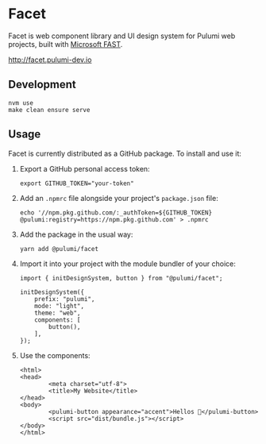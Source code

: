 # Facet

Facet is web component library and UI design system for Pulumi web projects, built with [Microsoft FAST](https://www.fast.design/).

http://facet.pulumi-dev.io

## Development

```
nvm use
make clean ensure serve
```

## Usage

Facet is currently distributed as a GitHub package. To install and use it:


1. Export a GitHub personal access token:

    ```
    export GITHUB_TOKEN="your-token"
    ```

2. Add an `.npmrc` file alongside your project's `package.json` file:

    ```
    echo '//npm.pkg.github.com/:_authToken=${GITHUB_TOKEN}
    @pulumi:registry=https://npm.pkg.github.com' > .npmrc
    ```

3. Add the package in the usual way:

    ```
    yarn add @pulumi/facet
    ```

4. Import it into your project with the module bundler of your choice:

    ```
    import { initDesignSystem, button } from "@pulumi/facet";

    initDesignSystem({
        prefix: "pulumi",
        mode: "light",
        theme: "web",
        components: [
            button(),
        ],
    });
    ```

4. Use the components:

    ```
    <html>
    <head>
            <meta charset="utf-8">
            <title>My Website</title>
    </head>
    <body>
            <pulumi-button appearance="accent">Hellos 👋</pulumi-button>
            <script src="dist/bundle.js"></script>
    </body>
    </html>
    ```
